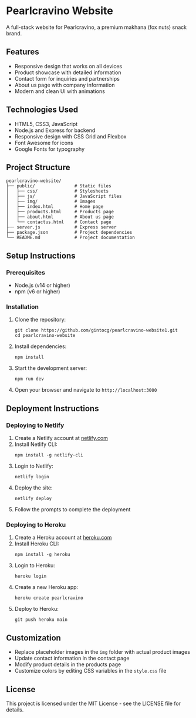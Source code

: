 # Pearlcravino Website

A full-stack website for Pearlcravino, a premium makhana (fox nuts) snack brand.

## Features

- Responsive design that works on all devices
- Product showcase with detailed information
- Contact form for inquiries and partnerships
- About us page with company information
- Modern and clean UI with animations

## Technologies Used

- HTML5, CSS3, JavaScript
- Node.js and Express for backend
- Responsive design with CSS Grid and Flexbox
- Font Awesome for icons
- Google Fonts for typography

## Project Structure

```
pearlcravino-website/
├── public/               # Static files
│   ├── css/              # Stylesheets
│   ├── js/               # JavaScript files
│   ├── img/              # Images
│   ├── index.html        # Home page
│   ├── products.html     # Products page
│   ├── about.html        # About us page
│   └── contactus.html    # Contact page
├── server.js             # Express server
├── package.json          # Project dependencies
└── README.md             # Project documentation
```

## Setup Instructions

### Prerequisites

- Node.js (v14 or higher)
- npm (v6 or higher)

### Installation

1. Clone the repository:
   ```
   git clone https://github.com/gintocg/pearlcravino-website1.git
   cd pearlcravino-website
   ```

2. Install dependencies:
   ```
   npm install
   ```

3. Start the development server:
   ```
   npm run dev
   ```

4. Open your browser and navigate to `http://localhost:3000`

## Deployment Instructions

### Deploying to Netlify

1. Create a Netlify account at [netlify.com](https://www.netlify.com/)
2. Install Netlify CLI:
   ```
   npm install -g netlify-cli
   ```
3. Login to Netlify:
   ```
   netlify login
   ```
4. Deploy the site:
   ```
   netlify deploy
   ```
5. Follow the prompts to complete the deployment

### Deploying to Heroku

1. Create a Heroku account at [heroku.com](https://www.heroku.com/)
2. Install Heroku CLI:
   ```
   npm install -g heroku
   ```
3. Login to Heroku:
   ```
   heroku login
   ```
4. Create a new Heroku app:
   ```
   heroku create pearlcravino
   ```
5. Deploy to Heroku:
   ```
   git push heroku main
   ```

## Customization

- Replace placeholder images in the `img` folder with actual product images
- Update contact information in the contact page
- Modify product details in the products page
- Customize colors by editing CSS variables in the `style.css` file

## License

This project is licensed under the MIT License - see the LICENSE file for details.
